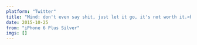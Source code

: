 ```yaml
---
platform: "Twitter"
title: "Mind: don't even say shit, just let it go, it's not worth it.<br/>Mouth: i just find it funny how."
date: 2015-10-25
from: "iPhone 6 Plus Silver"
imgs: []
---
```

